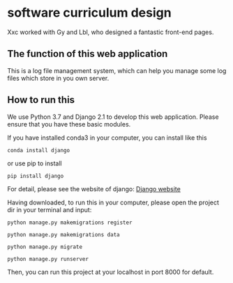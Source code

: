 # software curriculum design
Xxc worked with Gy and Lbl, who designed a fantastic front-end pages.
## The function of this web application
This is a log file management system, which can help you manage some log files which store in you own server.
## How to run this
We use Python 3.7 and Django 2.1 to develop this web application. Please ensure that you have these basic modules.

If you have installed conda3 in your computer, you can install like this 

`conda install django`

or use pip to install 

`pip install django`

For detail, please see the website of django: <a href="https://www.djangoproject.com"> Django website </a>

Having downloaded, to run this in your computer, please open the project dir in your terminal and input:

`python manage.py makemigrations register`

`python manage.py makemigrations data`

`python manage.py migrate`

`python manage.py runserver`

Then, you can run this project at your localhost in port 8000 for default.

